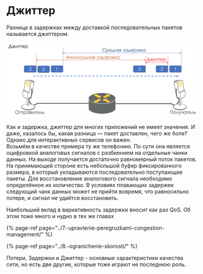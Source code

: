# Джиттер

Разница в задержках между доставкой последовательных пакетов называется джиттером. 

![](../../.gitbook/assets/image%20%281%29.png)

  
Как и задержка, джиттер для многих приложений не имеет значения. И даже, казалось бы, какая разница — пакет доставлен, чего же боле?  
Однако для интерактивных сервисов он важен.  
Возьмём в качестве примера ту же телефонию. По сути она является оцифровкой аналоговых сигналов с разбиением на отдельные чанки данных. На выходе получается достаточно равномерный поток пакетов. На принимающей стороне есть небольшой буфер фиксированного размера, в который укладываются последовательно поступающие пакеты. Для восстановление аналогового сигнала необходимо определённое их количество. В условиях плавающих задержек следующий чанк данных может не прийти вовремя, что равносильно потере, и сигнал не удаётся восстановить.  
  
Наибольший вклад в вариативность задержки вносит как раз QoS. Об этом тоже много и нудно в тех же главах

{% page-ref page="../7.-upravlenie-peregruzkami-congestion-management/" %}

{% page-ref page="../8.-ogranichenie-skorosti/" %}



Потери, Задержки и Джиттер - основные характеристики качества сети, но есть две другие, которые тоже играют не последнюю роль.

